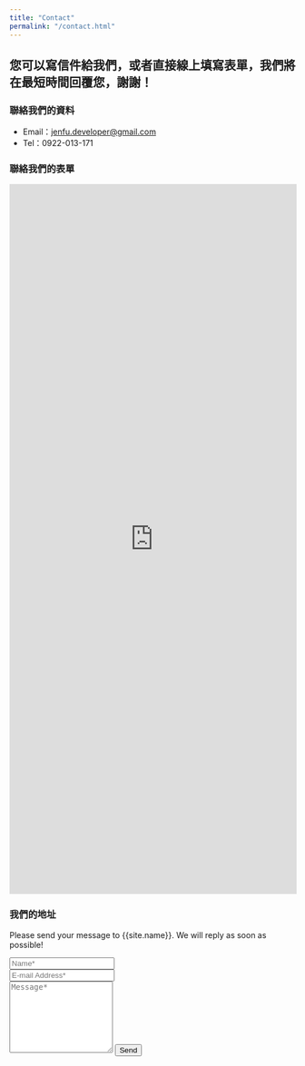 ```yaml
---
title: "Contact"
permalink: "/contact.html"
---
```


## 您可以寫信件給我們，或者直接線上填寫表單，我們將在最短時間回覆您，謝謝！

### 聯絡我們的資料
 - Email：jenfu.developer@gmail.com
 - Tel：0922-013-171

### 聯絡我們的表單

<iframe width='100%' height='1250' src='https://www.surveycake.com/s/ONKV3' 
style='overflow:hidden;border:#ddd 1px solid;' 
allowTransparency='true' frameborder='0'> </iframe>

### 我們的地址




<form action="https://formspree.io/{{site.email}}" method="POST">    
<p class="mb-4">Please send your message to {{site.name}}. We will reply as soon as possible!</p>
<div class="form-group row">
<div class="col-md-6">
<input class="form-control" type="text" name="name" placeholder="Name*" required>
</div>
<div class="col-md-6">
<input class="form-control" type="email" name="_replyto" placeholder="E-mail Address*" required>
</div>
</div>
<textarea rows="8" class="form-control mb-3" name="message" placeholder="Message*" required></textarea>    
<input class="btn btn-success" type="submit" value="Send">
</form>